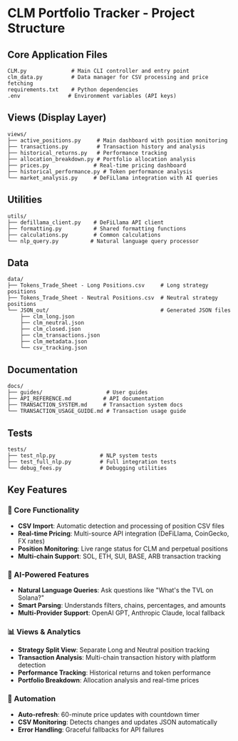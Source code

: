 # CLM Portfolio Tracker - Project Structure

## Core Application Files
```
CLM.py              # Main CLI controller and entry point
clm_data.py         # Data manager for CSV processing and price fetching
requirements.txt    # Python dependencies
.env               # Environment variables (API keys)
```

## Views (Display Layer)
```
views/
├── active_positions.py     # Main dashboard with position monitoring
├── transactions.py         # Transaction history and analysis
├── historical_returns.py   # Performance tracking
├── allocation_breakdown.py # Portfolio allocation analysis
├── prices.py              # Real-time pricing dashboard
├── historical_performance.py # Token performance analysis
└── market_analysis.py     # DeFiLlama integration with AI queries
```

## Utilities
```
utils/
├── defillama_client.py    # DeFiLlama API client
├── formatting.py          # Shared formatting functions
├── calculations.py        # Common calculations
└── nlp_query.py          # Natural language query processor
```

## Data
```
data/
├── Tokens_Trade_Sheet - Long Positions.csv     # Long strategy positions
├── Tokens_Trade_Sheet - Neutral Positions.csv  # Neutral strategy positions
└── JSON_out/                                   # Generated JSON files
    ├── clm_long.json
    ├── clm_neutral.json
    ├── clm_closed.json
    ├── clm_transactions.json
    ├── clm_metadata.json
    └── csv_tracking.json
```

## Documentation
```
docs/
├── guides/                    # User guides
├── API_REFERENCE.md          # API documentation
├── TRANSACTION_SYSTEM.md     # Transaction system docs
└── TRANSACTION_USAGE_GUIDE.md # Transaction usage guide
```

## Tests
```
tests/
├── test_nlp.py              # NLP system tests
├── test_full_nlp.py         # Full integration tests
└── debug_fees.py            # Debugging utilities
```

## Key Features

### 🎯 Core Functionality
- **CSV Import**: Automatic detection and processing of position CSV files
- **Real-time Pricing**: Multi-source API integration (DeFiLlama, CoinGecko, FX rates)
- **Position Monitoring**: Live range status for CLM and perpetual positions
- **Multi-chain Support**: SOL, ETH, SUI, BASE, ARB transaction tracking

### 🤖 AI-Powered Features
- **Natural Language Queries**: Ask questions like "What's the TVL on Solana?"
- **Smart Parsing**: Understands filters, chains, percentages, and amounts
- **Multi-Provider Support**: OpenAI GPT, Anthropic Claude, local fallback

### 📊 Views & Analytics
- **Strategy Split View**: Separate Long and Neutral position tracking
- **Transaction Analysis**: Multi-chain transaction history with platform detection
- **Performance Tracking**: Historical returns and token performance
- **Portfolio Breakdown**: Allocation analysis and real-time prices

### 🔄 Automation
- **Auto-refresh**: 60-minute price updates with countdown timer
- **CSV Monitoring**: Detects changes and updates JSON automatically
- **Error Handling**: Graceful fallbacks for API failures